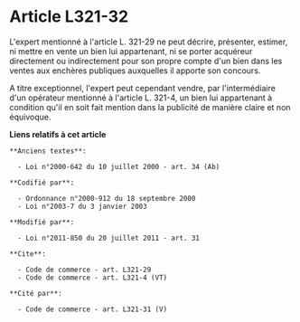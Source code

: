 # Article L321-32

L'expert mentionné à l'article L. 321-29 ne peut décrire, présenter, estimer, ni mettre en vente un bien lui appartenant, ni
se porter acquéreur directement ou indirectement pour son propre compte d'un bien dans les ventes aux enchères publiques
auxquelles il apporte son concours. 

A titre exceptionnel, l'expert peut cependant vendre, par l'intermédiaire d'un opérateur mentionné à l'article L. 321-4, un
bien lui appartenant à condition qu'il en soit fait mention dans la publicité de manière claire et non équivoque.

**Liens relatifs à cet article**

	**Anciens textes**:

	  - Loi n°2000-642 du 10 juillet 2000 - art. 34 (Ab)

	**Codifié par**:

	  - Ordonnance n°2000-912 du 18 septembre 2000
	  - Loi n°2003-7 du 3 janvier 2003

	**Modifié par**:

	  - Loi n°2011-850 du 20 juillet 2011 - art. 31

	**Cite**:

	  - Code de commerce - art. L321-29
	  - Code de commerce - art. L321-4 (VT)

	**Cité par**:

	  - Code de commerce - art. L321-31 (V)
